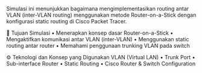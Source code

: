 Simulasi ini menunjukkan bagaimana mengimplementasikan routing antar VLAN (inter-VLAN routing) menggunakan metode Router-on-a-Stick dengan konfigurasi static routing di Cisco Packet Tracer.

🎯 Tujuan Simulasi
•	Menerapkan konsep dasar Router-on-a-Stick
•	Mengaktifkan komunikasi antar VLAN (inter-VLAN)
•	Menggunakan static routing antar router
•	Memahami penggunaan trunking VLAN pada switch

⚙️ Teknologi dan Konsep yang Digunakan
VLAN (Virtual LAN)
•	Trunk Port
•	Sub-interface Router
•	Static Routing
•	Cisco Router & Switch Configuration
